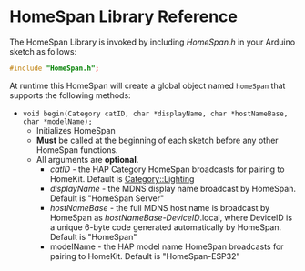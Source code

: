 # HomeSpan Library Reference

The HomeSpan Library is invoked by including *HomeSpan.h* in your Arduino sketch as follows:

```C++
#include "HomeSpan.h";
```

At runtime this HomeSpan will create a global object named `homeSpan` that supports the following methods:

* `void begin(Category catID, char *displayName, char *hostNameBase, char *modelName);` 
  * Initializes HomeSpan
  * **Must** be called at the beginning of each sketch before any other HomeSpan functions.
  * All arguments are **optional**.
    * *catID* - the HAP Category HomeSpan broadcasts for pairing to HomeKit.  Default is [Category::Lighting](Categories.md)
    * *displayName* - the MDNS display name broadcast by HomeSpan.  Default is "HomeSpan Server"
    * *hostNameBase* - the full MDNS host name is broadcast by HomeSpan as *hostNameBase-DeviceID*.local, where DeviceID is a unique 6-byte code generated automatically by HomeSpan.  Default is "HomeSpan"
    * modelName - the HAP model name HomeSpan broadcasts for pairing to HomeKit.  Default is "HomeSpan-ESP32"
  

